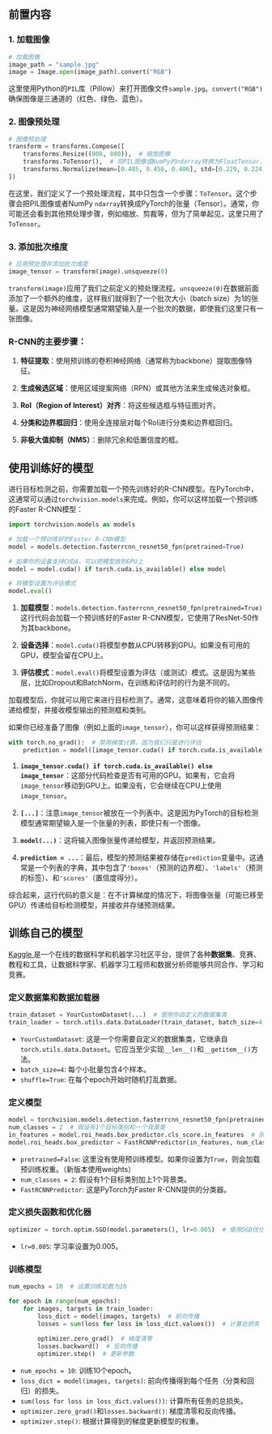 ## 前置内容

### 1. 加载图像

```python
# 加载图像
image_path = "sample.jpg"
image = Image.open(image_path).convert("RGB")
```

这里使用Python的`PIL`库（Pillow）来打开图像文件`sample.jpg`。`convert("RGB")`确保图像是三通道的（红色、绿色、蓝色）。

### 2. 图像预处理

```python
# 图像预处理
transform = transforms.Compose([
    transforms.Resize((800, 800)),  # 缩放图像
    transforms.ToTensor(),  # 将PIL图像或NumPy的ndarray转换为FloatTensor，并缩放像素值为[0., 1.]
    transforms.Normalize(mean=[0.485, 0.456, 0.406], std=[0.229, 0.224, 0.225]),  # 归一化
])
```

在这里，我们定义了一个预处理流程，其中只包含一个步骤：`ToTensor`。这个步骤会把PIL图像或者NumPy `ndarray`转换成PyTorch的张量（Tensor）。通常，你可能还会看到其他预处理步骤，例如缩放、剪裁等，但为了简单起见，这里只用了`ToTensor`。

### 3. 添加批次维度

```python
# 应用预处理并添加批次维度
image_tensor = transform(image).unsqueeze(0)
```

`transform(image)`应用了我们之前定义的预处理流程。`unsqueeze(0)`在数据前面添加了一个额外的维度，这样我们就得到了一个批次大小（batch size）为1的张量。这是因为神经网络模型通常期望输入是一个批次的数据，即使我们这里只有一张图像。

### R-CNN的主要步骤：

1. **特征提取**：使用预训练的卷积神经网络（通常称为backbone）提取图像特征。

2. **生成候选区域**：使用区域提案网络（RPN）或其他方法来生成候选对象框。

3. **RoI（Region of Interest）对齐**：将这些候选框与特征图对齐。

4. **分类和边界框回归**：使用全连接层对每个RoI进行分类和边界框回归。

5. **非极大值抑制（NMS）**：删除冗余和低置信度的框。

## 使用训练好的模型

进行目标检测之前，你需要加载一个预先训练好的R-CNN模型。在PyTorch中，这通常可以通过`torchvision.models`来完成。例如，你可以这样加载一个预训练的Faster R-CNN模型：

```python
import torchvision.models as models

# 加载一个预训练好的Faster R-CNN模型
model = models.detection.fasterrcnn_resnet50_fpn(pretrained=True)

# 如果你的设备支持CUDA，可以把模型放到GPU上
model = model.cuda() if torch.cuda.is_available() else model

# 将模型设置为评估模式
model.eval()
```

1. **加载模型**：`models.detection.fasterrcnn_resnet50_fpn(pretrained=True)`这行代码会加载一个预训练好的Faster R-CNN模型，它使用了ResNet-50作为其backbone。
   
2. **设备选择**：`model.cuda()`将模型参数从CPU转移到GPU。如果没有可用的GPU，模型会留在CPU上。
   
3. **评估模式**：`model.eval()`将模型设置为评估（或测试）模式。这是因为某些层，比如Dropout和BatchNorm，在训练和评估时的行为是不同的。

加载模型后，你就可以用它来进行目标检测了。通常，这意味着将你的输入图像传递给模型，并接收模型输出的预测框和类别。



如果你已经准备了图像（例如上面的`image_tensor`），你可以这样获得预测结果：

```python
with torch.no_grad():  # 禁用梯度计算，因为我们只是进行评估
    prediction = model([image_tensor.cuda() if torch.cuda.is_available() else image_tensor])
```
1. **`image_tensor.cuda() if torch.cuda.is_available() else image_tensor`**：这部分代码检查是否有可用的GPU。如果有，它会将`image_tensor`移动到GPU上。如果没有，它会继续在CPU上使用`image_tensor`。
   
2. **`[...]`**：注意`image_tensor`被放在一个列表中。这是因为PyTorch的目标检测模型通常期望输入是一个张量的列表，即使只有一个图像。
   
3. **`model(...)`**：这将输入图像张量传递给模型，并返回预测结果。
   
4. **`prediction = ...`**：最后，模型的预测结果被存储在`prediction`变量中。这通常是一个列表的字典，其中包含了`'boxes'`（预测的边界框）、`'labels'`（预测的标签）、和`'scores'`（置信度得分）。
   



综合起来，这行代码的意义是：在不计算梯度的情况下，将图像张量（可能已移至GPU）传递给目标检测模型，并接收并存储预测结果。

## 训练自己的模型

[Kaggle ](https://www.kaggle.com)是一个在线的数据科学和机器学习社区平台，提供了各种**数据集**、竞赛、教程和工具，让数据科学家、机器学习工程师和数据分析师能够共同合作、学习和竞赛。
### 定义数据集和数据加载器

```python
train_dataset = YourCustomDataset(...)  # 使用你自定义的数据集类
train_loader = torch.utils.data.DataLoader(train_dataset, batch_size=4, shuffle=True)  # 创建一个数据加载器
```

* `YourCustomDataset`: 这是一个你需要自定义的数据集类，它继承自`torch.utils.data.Dataset`。它应当至少实现`__len__()`和`__getitem__()`方法。
* `batch_size=4`: 每个小批量包含4个样本。
* `shuffle=True`: 在每个epoch开始时随机打乱数据。

### 定义模型

```python
model = torchvision.models.detection.fasterrcnn_resnet50_fpn(pretrained=False)  # 创建一个Faster R-CNN模型
num_classes = 2  # 假设有1个目标类别和一个背景类
in_features = model.roi_heads.box_predictor.cls_score.in_features  # 获取输入特征的数量
model.roi_heads.box_predictor = FastRCNNPredictor(in_features, num_classes)  # 替换分类头
```

* `pretrained=False`: 这里没有使用预训练模型。如果你设置为`True`，则会加载预训练权重。（新版本使用weights）
* `num_classes = 2`: 假设有1个目标类别加上1个背景类。
* `FastRCNNPredictor`: 这是PyTorch为Faster R-CNN提供的分类器。

### 定义损失函数和优化器

```python
optimizer = torch.optim.SGD(model.parameters(), lr=0.005)  # 使用SGD优化器
```

* `lr=0.005`: 学习率设置为0.005。

### 训练模型

```python
num_epochs = 10  # 设置训练轮数为10

for epoch in range(num_epochs):
    for images, targets in train_loader:
        loss_dict = model(images, targets)  # 前向传播
        losses = sum(loss for loss in loss_dict.values())  # 计算总损失
        
        optimizer.zero_grad()  # 梯度清零
        losses.backward()  # 反向传播
        optimizer.step()  # 更新参数
```

* `num_epochs = 10`: 训练10个epoch。
* `loss_dict = model(images, targets)`: 前向传播得到每个任务（分类和回归）的损失。
* `sum(loss for loss in loss_dict.values())`: 计算所有任务的总损失。
* `optimizer.zero_grad()`和`losses.backward()`: 梯度清零和反向传播。
* `optimizer.step()`: 根据计算得到的梯度更新模型的权重。